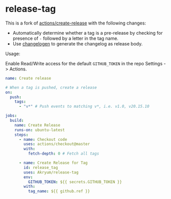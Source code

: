 # release-tag

This is a fork of [actions/create-release](https://github.com/actions/create-release) with the following changes:

- Automatically determine whether a tag is a pre-release by checking for presence of `-` followed by a letter in the tag name.
- Use [changelogen](https://github.com/unjs/changelogen) to generate the changelog as release body.

Usage:

Enable Read/Write access for the default `GITHUB_TOKEN` in the repo Settings -> Actions.

```yaml
name: Create release

# When a tag is pushed, create a release
on:
  push:
    tags:
      - "v*" # Push events to matching v*, i.e. v1.0, v20.15.10

jobs:
  build:
    name: Create Release
    runs-on: ubuntu-latest
    steps:
      - name: Checkout code
        uses: actions/checkout@master
        with:
          fetch-depth: 0 # Fetch all tags

      - name: Create Release for Tag
        id: release_tag
        uses: Akryum/release-tag
        env:
          GITHUB_TOKEN: ${{ secrets.GITHUB_TOKEN }}
        with:
          tag_name: ${{ github.ref }}
```

